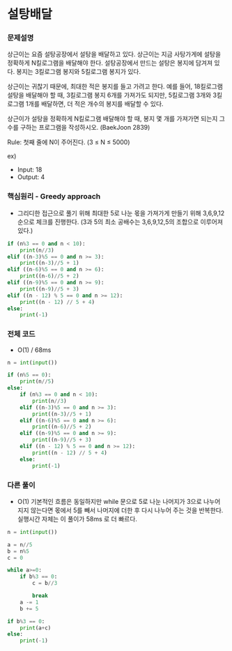 # 설탕배달

### 문제설명

상근이는 요즘 설탕공장에서 설탕을 배달하고 있다. 상근이는 지금 사탕가게에 설탕을 정확하게 N킬로그램을 배달해야 한다. 설탕공장에서 만드는 설탕은 봉지에 담겨져 있다. 봉지는 3킬로그램 봉지와 5킬로그램 봉지가 있다.

상근이는 귀찮기 때문에, 최대한 적은 봉지를 들고 가려고 한다. 예를 들어, 18킬로그램 설탕을 배달해야 할 때, 3킬로그램 봉지 6개를 가져가도 되지만, 5킬로그램 3개와 3킬로그램 1개를 배달하면, 더 적은 개수의 봉지를 배달할 수 있다.

상근이가 설탕을 정확하게 N킬로그램 배달해야 할 때, 봉지 몇 개를 가져가면 되는지 그 수를 구하는 프로그램을 작성하시오. (BaekJoon 2839)

Rule: 첫째 줄에 N이 주어진다. (3 ≤ N ≤ 5000)

ex)
- Input:
        18
- Output:
        4


### 핵심원리 - Greedy approach

- 그리디한 접근으로 풀기 위해 최대한 5로 나눈 몫을 가져가게 만들기 위해 3,6,9,12 순으로 체크를 진행한다. (3과 5의 최소 공배수는 3,6,9,12,5의 조합으로 이루어져 있다.)

```python
if (n%3 == 0 and n < 10):
    print(n//3)
elif ((n-3)%5 == 0 and n >= 3):
    print((n-3)//5 + 1)
elif ((n-6)%5 == 0 and n >= 6):
    print((n-6)//5 + 2)
elif ((n-9)%5 == 0 and n >= 9):
    print((n-9)//5 + 3)
elif ((n - 12) % 5 == 0 and n >= 12):
    print((n - 12) // 5 + 4)
else:
    print(-1)
```


### 전체 코드

- O(1) / 68ms

```python
n = int(input())

if (n%5 == 0):
    print(n//5)
else:
    if (n%3 == 0 and n < 10):
        print(n//3)
    elif ((n-3)%5 == 0 and n >= 3):
        print((n-3)//5 + 1)
    elif ((n-6)%5 == 0 and n >= 6):
        print((n-6)//5 + 2)
    elif ((n-9)%5 == 0 and n >= 9):
        print((n-9)//5 + 3)
    elif ((n - 12) % 5 == 0 and n >= 12):
        print((n - 12) // 5 + 4)
    else:
        print(-1)

```


### 다른 풀이

- O(1) 기본적인 흐름은 동일하지만 while 문으로 5로 나눈 나머지가 3으로 나누어 지지 않는다면 몫에서 5를 빼서 나머지에 더한 후 다시 나누어 주는 것을 반복한다. 실행시간 자체는 이 풀이가 58ms 로 더 빠르다.

```python
n = int(input())

a = n//5
b = n%5
c = 0

while a>=0:
    if b%3 == 0:
        c = b//3

        break
    a -= 1
    b += 5

if b%3 == 0:
    print(a+c)
else:
    print(-1)
```
